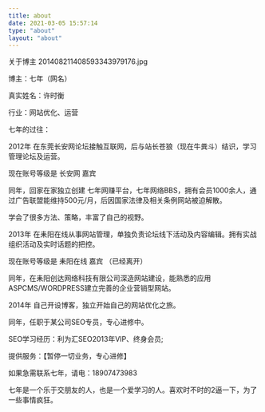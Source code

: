 ```yaml
---
title: about
date: 2021-03-05 15:57:14
type: "about"
layout: "about"
---
```


关于博主
201408211408593343979176.jpg

博主：七年（网名）

真实姓名：许时衡

行业：网站优化、运营

七年的过往：

2012年 在东莞长安网论坛接触互联网，后与站长苍狼（现在牛粪斗）结识，学习管理论坛及运营。

现在账号等级是 长安网 嘉宾

同年，回家在家独立创建 七年网赚平台，七年网络BBS，拥有会员1000余人，通过广告联盟能维持500元/月，后因国家法律及相关条例网站被迫解散。

学会了很多方法、策略，丰富了自己的视野。

2013年 在耒阳在线从事网站管理，单独负责论坛线下活动及内容编辑。拥有实战组织活动及实时话题的把控。

现在账号等级是 耒阳在线 嘉宾 （已经离开）

同年，在耒阳创达网络科技有限公司深造网站建设，能熟悉的应用ASPCMS/WORDPRESS建立完善的企业营销型网站。

2014年 自己开设博客，独立开始自己的网站优化之旅。

同年，任职于某公司SEO专员，专心进修中。

SEO学习经历：利为汇SEO2013年VIP、终身会员;

提供服务：【暂停一切业务，专心进修】

如果急需联系七年，请电：18907473983

七年是一个乐于交朋友的人，也是一个爱学习的人。喜欢时不时的2逼一下，为了一些事情疯狂。
